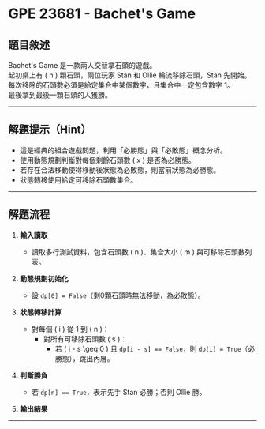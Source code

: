 # GPE 23681 - Bachet's Game

## 題目敘述

Bachet's Game 是一款兩人交替拿石頭的遊戲。  
起初桌上有 \( n \) 顆石頭，兩位玩家 Stan 和 Ollie 輪流移除石頭，Stan 先開始。  
每次移除的石頭數必須是給定集合中某個數字，且集合中一定包含數字 1。  
最後拿到最後一顆石頭的人獲勝。

---

## 解題提示（Hint）

- 這是經典的組合遊戲問題，利用「必勝態」與「必敗態」概念分析。  
- 使用動態規劃判斷對每個剩餘石頭數 \( x \) 是否為必勝態。  
- 若存在合法移動使得移動後狀態為必敗態，則當前狀態為必勝態。  
- 狀態轉移使用給定可移除石頭數集合。

---

## 解題流程

1. **輸入讀取**  
   - 讀取多行測試資料，包含石頭數 \( n \)、集合大小 \( m \) 與可移除石頭數列表。

2. **動態規劃初始化**  
   - 設 `dp[0] = False`（剩0顆石頭時無法移動，為必敗態）。

3. **狀態轉移計算**  
   - 對每個 \( i \) 從 1 到 \( n \)：  
     - 對所有可移除石頭數 \( s \)：  
       - 若 \( i - s \geq 0 \) 且 `dp[i - s] == False`，則 `dp[i] = True`（必勝態），跳出內層。

4. **判斷勝負**  
   - 若 `dp[n] == True`，表示先手 Stan 必勝；否則 Ollie 勝。

5. **輸出結果**

---

